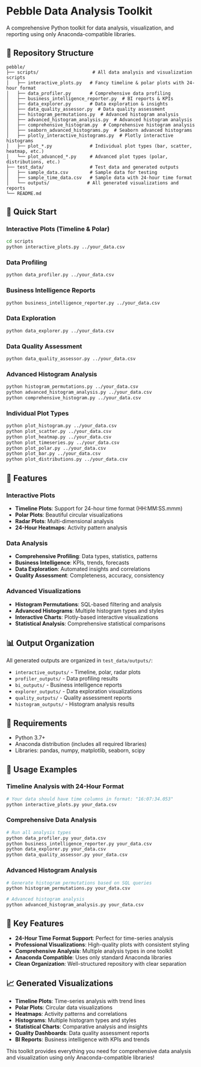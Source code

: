 # Pebble Data Analysis Toolkit

A comprehensive Python toolkit for data analysis, visualization, and reporting using only Anaconda-compatible libraries.

## 📁 Repository Structure

```
pebble/
├── scripts/                    # All data analysis and visualization scripts
│   ├── interactive_plots.py   # Fancy timeline & polar plots with 24-hour format
│   ├── data_profiler.py       # Comprehensive data profiling
│   ├── business_intelligence_reporter.py  # BI reports & KPIs
│   ├── data_explorer.py       # Data exploration & insights
│   ├── data_quality_assessor.py  # Data quality assessment
│   ├── histogram_permutations.py  # Advanced histogram analysis
│   ├── advanced_histogram_analysis.py  # Advanced histogram analysis
│   ├── comprehensive_histogram.py  # Comprehensive histogram analysis
│   ├── seaborn_advanced_histograms.py  # Seaborn advanced histograms
│   ├── plotly_interactive_histograms.py  # Plotly interactive histograms
│   ├── plot_*.py              # Individual plot types (bar, scatter, heatmap, etc.)
│   └── plot_advanced_*.py     # Advanced plot types (polar, distributions, etc.)
├── test_data/                 # Test data and generated outputs
│   ├── sample_data.csv        # Sample data for testing
│   ├── sample_time_data.csv   # Sample data with 24-hour time format
│   └── outputs/              # All generated visualizations and reports
└── README.md
```

## 🚀 Quick Start

### Interactive Plots (Timeline & Polar)
```bash
cd scripts
python interactive_plots.py ../your_data.csv
```

### Data Profiling
```bash
python data_profiler.py ../your_data.csv
```

### Business Intelligence Reports
```bash
python business_intelligence_reporter.py ../your_data.csv
```

### Data Exploration
```bash
python data_explorer.py ../your_data.csv
```

### Data Quality Assessment
```bash
python data_quality_assessor.py ../your_data.csv
```

### Advanced Histogram Analysis
```bash
python histogram_permutations.py ../your_data.csv
python advanced_histogram_analysis.py ../your_data.csv
python comprehensive_histogram.py ../your_data.csv
```

### Individual Plot Types
```bash
python plot_histogram.py ../your_data.csv
python plot_scatter.py ../your_data.csv
python plot_heatmap.py ../your_data.csv
python plot_timeseries.py ../your_data.csv
python plot_polar.py ../your_data.csv
python plot_bar.py ../your_data.csv
python plot_distributions.py ../your_data.csv
```

## 🎨 Features

### Interactive Plots
- **Timeline Plots**: Support for 24-hour time format (HH:MM:SS.mmm)
- **Polar Plots**: Beautiful circular visualizations
- **Radar Plots**: Multi-dimensional analysis
- **24-Hour Heatmaps**: Activity pattern analysis

### Data Analysis
- **Comprehensive Profiling**: Data types, statistics, patterns
- **Business Intelligence**: KPIs, trends, forecasts
- **Data Exploration**: Automated insights and correlations
- **Quality Assessment**: Completeness, accuracy, consistency

### Advanced Visualizations
- **Histogram Permutations**: SQL-based filtering and analysis
- **Advanced Histograms**: Multiple histogram types and styles
- **Interactive Charts**: Plotly-based interactive visualizations
- **Statistical Analysis**: Comprehensive statistical comparisons

## 📊 Output Organization

All generated outputs are organized in `test_data/outputs/`:
- `interactive_outputs/` - Timeline, polar, radar plots
- `profiler_outputs/` - Data profiling results
- `bi_outputs/` - Business intelligence reports
- `explorer_outputs/` - Data exploration visualizations
- `quality_outputs/` - Quality assessment reports
- `histogram_outputs/` - Histogram analysis results

## 🔧 Requirements

- Python 3.7+
- Anaconda distribution (includes all required libraries)
- Libraries: pandas, numpy, matplotlib, seaborn, scipy

## 📝 Usage Examples

### Timeline Analysis with 24-Hour Format
```python
# Your data should have time columns in format: "16:07:34.053"
python interactive_plots.py your_data.csv
```

### Comprehensive Data Analysis
```python
# Run all analysis types
python data_profiler.py your_data.csv
python business_intelligence_reporter.py your_data.csv
python data_explorer.py your_data.csv
python data_quality_assessor.py your_data.csv
```

### Advanced Histogram Analysis
```python
# Generate histogram permutations based on SQL queries
python histogram_permutations.py your_data.csv

# Advanced histogram analysis
python advanced_histogram_analysis.py your_data.csv
```

## 🎯 Key Features

- **24-Hour Time Format Support**: Perfect for time-series analysis
- **Professional Visualizations**: High-quality plots with consistent styling
- **Comprehensive Analysis**: Multiple analysis types in one toolkit
- **Anaconda Compatible**: Uses only standard Anaconda libraries
- **Clean Organization**: Well-structured repository with clear separation

## 📈 Generated Visualizations

- **Timeline Plots**: Time-series analysis with trend lines
- **Polar Plots**: Circular data visualizations
- **Heatmaps**: Activity patterns and correlations
- **Histograms**: Multiple histogram types and styles
- **Statistical Charts**: Comparative analysis and insights
- **Quality Dashboards**: Data quality assessment reports
- **BI Reports**: Business intelligence with KPIs and trends

This toolkit provides everything you need for comprehensive data analysis and visualization using only Anaconda-compatible libraries! 